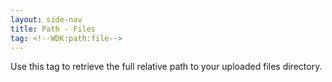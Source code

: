 ```yaml
---
layout: side-nav
title: Path - Files
tag: <!--WDK:path:file-->
---
```


Use this tag to retrieve the full relative path to your uploaded files directory.
